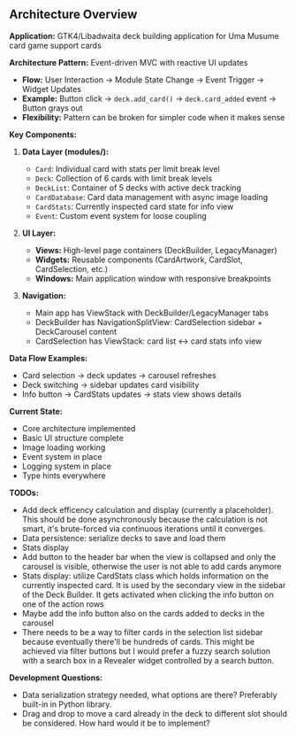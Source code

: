 ## Architecture Overview

**Application:** GTK4/Libadwaita deck building application for Uma Musume card game support cards

**Architecture Pattern:** Event-driven MVC with reactive UI updates
- **Flow:** User Interaction → Module State Change → Event Trigger → Widget Updates
- **Example:** Button click → `deck.add_card()` → `deck.card_added` event → Button grays out
- **Flexibility:** Pattern can be broken for simpler code when it makes sense

**Key Components:**

1. **Data Layer (modules/):**
   - `Card`: Individual card with stats per limit break level
   - `Deck`: Collection of 6 cards with limit break levels
   - `DeckList`: Container of 5 decks with active deck tracking
   - `CardDatabase`: Card data management with async image loading
   - `CardStats`: Currently inspected card state for info view
   - `Event`: Custom event system for loose coupling

2. **UI Layer:**
   - **Views:** High-level page containers (DeckBuilder, LegacyManager)
   - **Widgets:** Reusable components (CardArtwork, CardSlot, CardSelection, etc.)
   - **Windows:** Main application window with responsive breakpoints

3. **Navigation:**
   - Main app has ViewStack with DeckBuilder/LegacyManager tabs
   - DeckBuilder has NavigationSplitView: CardSelection sidebar + DeckCarousel content
   - CardSelection has ViewStack: card list ↔ card stats info view

**Data Flow Examples:**
- Card selection → deck updates → carousel refreshes
- Deck switching → sidebar updates card visibility
- Info button → CardStats updates → stats view shows details

**Current State:**
- Core architecture implemented
- Basic UI structure complete
- Image loading working
- Event system in place
- Logging system in place
- Type hints everywhere

**TODOs:**
- Add deck efficency calculation and display (currently a placeholder). This should be done asynchronously because the calculation is not smart, it's brute-forced via continuous iterations until it converges.
- Data persistence: serialize decks to save and load them
- Stats display
- Add button to the header bar when the view is collapsed and only the carousel is visible, otherwise the user is not able to add cards anymore
- Stats display: utilize CardStats class which holds information on the currently inspected card. It is used by the secondary view in the sidebar of the Deck Builder. It gets activated when clicking the info button on one of the action rows
- Maybe add the info button also on the cards added to decks in the carousel
- There needs to be a way to filter cards in the selection list sidebar because eventually there'll be hundreds of cards. This might be achieved via filter buttons but I would prefer a fuzzy search solution with a search box in a Revealer widget controlled by a search button.

**Development Questions:**
- Data serialization strategy needed, what options are there? Preferably built-in in Python library.
- Drag and drop to move a card already in the deck to different slot should be considered. How hard would it be to implement?
